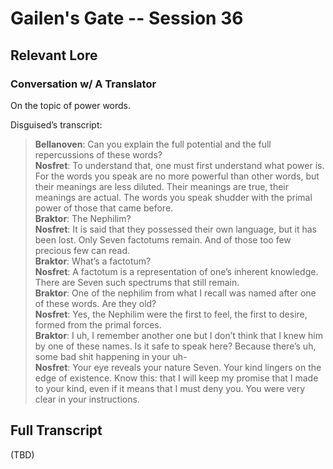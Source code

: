 # Gailen's Gate -- Session 36

## Relevant Lore

### Conversation w/ A Translator

On the topic of power words.

Disguised’s transcript:
> **Bellanoven**: Can you explain the full potential and the full repercussions of these words?<br>
**Nosfret**: To understand that, one must first understand what power is. For the words you speak are no more powerful than other words, but their meanings are less diluted. Their meanings are true, their meanings are actual. The words you speak shudder with the primal power of those that came before.<br>
**Braktor**: The Nephilim?<br>
**Nosfret**: It is said that they possessed their own language, but it has been lost. Only Seven factotums remain. And of those too few precious few can read.<br>
**Braktor**: What’s a factotum?<br>
**Nosfret**: A factotum is a representation of one’s inherent knowledge. There are Seven such spectrums that still remain.<br>
**Braktor**: One of the nephilim from what I recall was named after one of these words. Are they old?<br>
**Nosfret**: Yes, the Nephilim were the first to feel, the first to desire, formed from the primal forces.<br>
**Braktor**: I uh, I remember another one but I don’t think that I knew him by one of these names. Is it safe to speak here? Because there’s uh, some bad shit happening in your uh-<br>
**Nosfret**: Your eye reveals your nature Seven. Your kind lingers on the edge of existence. Know this: that I will keep my promise that I made to your kind, even if it means that I must deny you. You were very clear in your instructions.

## Full Transcript

(TBD)
